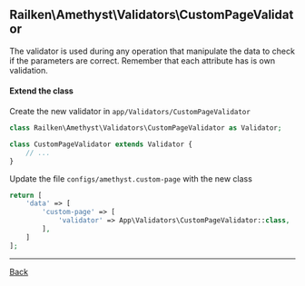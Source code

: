## Railken\Amethyst\Validators\CustomPageValidator

The validator is used during any operation that manipulate the data to check if the parameters are correct. Remember that each attribute has is own validation.

#### Extend the class

Create the new validator in `app/Validators/CustomPageValidator`
```php
class Railken\Amethyst\Validators\CustomPageValidator as Validator;

class CustomPageValidator extends Validator {
	// ...
}
```
Update the file `configs/amethyst.custom-page` with the new class
```php
return [
    'data' => [
        'custom-page' => [
            'validator' => App\Validators\CustomPageValidator::class,
        ],
    ]
];
```

---
[Back](index.md)